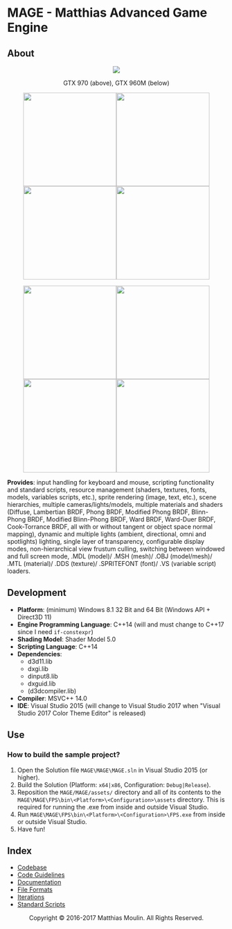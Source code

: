 # MAGE - Matthias Advanced Game Engine

## About
<p align="center"><img src="https://github.com/matt77hias/MAGE/blob/master/res/Example.png"></p>

<p align="center">GTX 970 (above), GTX 960M (below)</p>

<p align="center"><img src="https://github.com/matt77hias/MAGE/blob/master/res/Material/Lambertian.png" width="215"><img src="https://github.com/matt77hias/MAGE/blob/master/res/Material/Phong.png" width="215"><img src="https://github.com/matt77hias/MAGE/blob/master/res/Material/Blinn-Phong.png" width="215"><img src="https://github.com/matt77hias/MAGE/blob/master/res/Material/Modified-Blinn-Phong.png" width="215"></p>
<p align="center"><img src="https://github.com/matt77hias/MAGE/blob/master/res/Material/TSNM_Lambertian.png" width="215"><img src="https://github.com/matt77hias/MAGE/blob/master/res/Material/TSNM_Phong.png" width="215"><img src="https://github.com/matt77hias/MAGE/blob/master/res/Material/TSNM_Blinn-Phong.png" width="215"><img src="https://github.com/matt77hias/MAGE/blob/master/res/Material/TSNM_Modified-Blinn-Phong.png" width="215"></p>

**Provides**: input handling for keyboard and mouse, scripting functionality and standard scripts, resource management (shaders, textures, fonts, models, variables scripts, etc.), sprite rendering (image, text, etc.), scene hierarchies, multiple cameras/lights/models, multiple materials and shaders (Diffuse, Lambertian BRDF, Phong BRDF, Modified Phong BRDF, Blinn-Phong BRDF, Modified Blinn-Phong BRDF, Ward BRDF, Ward-Duer BRDF, Cook-Torrance BRDF, all with or without tangent or object space normal mapping), dynamic and multiple lights (ambient, directional, omni and spotlights) lighting, single layer of transparency, configurable display modes, non-hierarchical view frustum culling, switching between windowed and full screen mode, .MDL (model)/ .MSH (mesh)/ .OBJ (model/mesh)/ .MTL (material)/ .DDS (texture)/ .SPRITEFONT (font)/ .VS (variable script) loaders.

## Development
* **Platform**: (minimum) Windows 8.1 32 Bit and 64 Bit (Windows API + Direct3D 11)
* **Engine Programming Language**: C++14 (will and must change to C++17 since I need `if-constexpr`)
* **Shading Model**: Shader Model 5.0
* **Scripting Language**: C++14
* **Dependencies**:
  * d3d11.lib
  * dxgi.lib
  * dinput8.lib
  * dxguid.lib
  * (d3dcompiler.lib)
* **Compiler**: MSVC++ 14.0
* **IDE**: Visual Studio 2015 (will change to Visual Studio 2017 when "Visual Studio 2017 Color Theme Editor" is released)

## Use

### How to build the sample project?
1. Open the Solution file `MAGE\MAGE\MAGE.sln` in Visual Studio 2015 (or higher).
2. Build the Solution (Platform: `x64|x86`, Configuration: `Debug|Release`).
3. Reposition the `MAGE/MAGE/assets/` directory and all of its contents to the `MAGE\MAGE\FPS\bin\<Platform>\<Configuration>\assets` directory. This is required for running the .exe from inside and outside Visual Studio.
4. Run `MAGE\MAGE\FPS\bin\<Platform>\<Configuration>\FPS.exe` from inside or outside Visual Studio.
5. Have fun!

## Index
* [Codebase](https://github.com/matt77hias/MAGE/blob/master/meta/codebase.md)
* [Code Guidelines](https://github.com/matt77hias/MAGE/blob/master/meta/code-guidelines.md)
* [Documentation](https://matt77hias.github.io/MAGE-Doc/MAGE-Doc/html/index.html)
* [File Formats](https://github.com/matt77hias/MAGE/blob/master/meta/file-formats.md)
* [Iterations](https://github.com/matt77hias/MAGE/blob/master/meta/iterations.md)
* [Standard Scripts](https://github.com/matt77hias/MAGE/blob/master/meta/standard-scripts.md)

<p align="center">Copyright © 2016-2017 Matthias Moulin. All Rights Reserved.</p>
